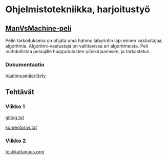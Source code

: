# Ohjelmistotekniikka, harjoitustyö
## [ManVsMachine-peli](https://github.com/LauriTahvanainen/ot-harjoitustyo/tree/master/ManVsMachine) 
Pelin tarkoituksena on ohjata oma hahmo labyrintin läpi ennen vastustajaa, algoritmia. Algoritmi-vastustaja on valittavissa eri algoritmeista. Peli mahdollistaa pelaajille huipputulosten ylöskirjaamisen, ja tarkastelun.
### Dokumentaatio
[Vaatimusmäärittely](https://github.com/LauriTahvanainen/ot-harjoitustyo/blob/master/ManVsMachine/dokumentaatio/vaatimusmaarittely.md)
## Tehtävät 
### Viikko 1
[gitlog.txt](https://github.com/LauriTahvanainen/ot-harjoitustyo/blob/master/laskarit/viikko1/gitlog.txt)

[komentorivi.txt](https://github.com/LauriTahvanainen/ot-harjoitustyo/blob/master/laskarit/viikko1/komentorivi.txt)

### Viikko 2
[testikattavuus.png](https://github.com/LauriTahvanainen/ot-harjoitustyo/blob/master/laskarit/viikko2/testikattavuus.png)
